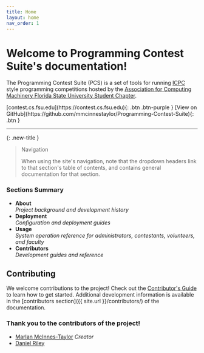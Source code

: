 ```yaml
---
title: Home
layout: home
nav_order: 1
---
```


# Welcome to Programming Contest Suite's documentation!

The Programming Contest Suite (PCS) is a set of tools for running [ICPC](https://icpc.global) style programming competitions hosted by the [Association for Computing Machinery Florida State University Student Chapter](https://fsu.acm.org). 

<span class="fs-5">
    [contest.cs.fsu.edu](https://contest.cs.fsu.edu){: .btn .btn-purple }
    [View on GitHub](https://github.com/mmcinnestaylor/Programming-Contest-Suite){: .btn }
</span>

<hr>

{: .new-title }
> Navigation
>
> When using the site's navigation, note that the dropdown headers link to that section's table of contents, and contains general documentation for that section.


### Sections Summary

- **About**  
    *Project background and development history*
- **Deployment**  
    *Configuration and deployment guides*
- **Usage**  
    *System operation reference for administrators, contestants, volunteers, and faculty*
- **Contributors**  
    *Development guides and reference*  

 

## Contributing

We welcome contributions to the project! Check out the [Contributor's Guide](https://github.com/mmcinnestaylor/Programming-Contest-Suite/blob/main/CONTRIBUTING.md) to learn how to get started. Additional development information is available in the [contributors section]({{ site.url }}/contributors/) of the documentation.

### Thank you to the contributors of the project!

- [Marlan McInnes-Taylor](https://github.com/mmcinnestaylor) *Creator*
- [Daniel Riley](https://github.com/danielmriley) 
